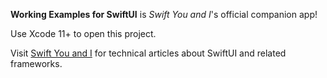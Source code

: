 **Working Examples for SwiftUI** is _Swift You and I_'s official companion app!

Use Xcode 11+ to open this project.

Visit [Swift You and I](https://swiftui.diegolavalle.co/) for technical articles about SwiftUI and related frameworks.
